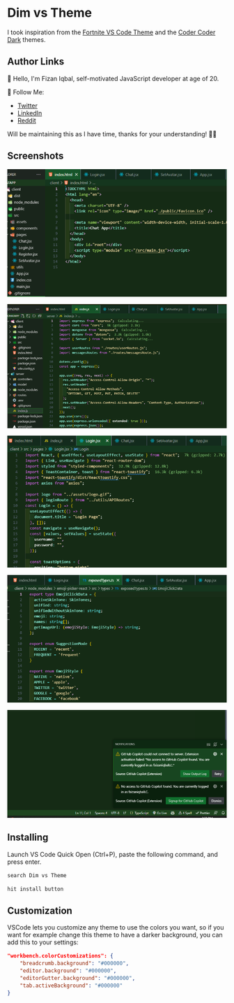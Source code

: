 # Dim vs Theme

I took inspiration from the [Fortnite VS Code Theme](https://marketplace.visualstudio.com/items?itemName=sdras.fortnite-vscode-theme) and the [Coder Coder Dark](https://marketplace.visualstudio.com/items?itemName=CoderCoder.codercoder-dark-theme) themes.

## Author Links

👋 Hello, I'm Fizan Iqbal, self-motivated JavaScript developer at age of 20.

🚀 Follow Me:

- [Twitter](https://twitter.com/se_fizan)
- [LinkedIn](https://www.linkedin.com/in/muhammad-fizan-iqbal/)
- [Reddit](https://www.reddit.com/user/se-fizan)

Will be maintaining this as I have time, thanks for your understanding! 🙏🏽

## Screenshots

![HTML screenshot](https://raw.githubusercontent.com/faizaniqbalLC/dim-vs-theme/main/assets/html.png)

![Js screenshot](https://raw.githubusercontent.com/faizaniqbalLC/dim-vs-theme/main/assets/js.png)

![React screenshot](https://raw.githubusercontent.com/faizaniqbalLC/dim-vs-theme/main/assets/React.png)

![TypeScript screenshot](https://raw.githubusercontent.com/faizaniqbalLC/dim-vs-theme/main/assets/type.png)

![Notification screenshot](https://raw.githubusercontent.com/faizaniqbalLC/dim-vs-theme/main/assets/notification.png)

## Installing

Launch VS Code Quick Open (Ctrl+P), paste the following command, and press enter.

```bash
search Dim vs Theme
```

```bash
hit install button
```

## Customization

VSCode lets you customize any theme to use the colors you want, so if you want for example change this theme to have a darker background, you can add this to your settings:

```json
"workbench.colorCustomizations": {
	"breadcrumb.background": "#000000",
	"editor.background": "#000000",
	"editorGutter.background": "#000000",
	"tab.activeBackground": "#000000"
}
```
